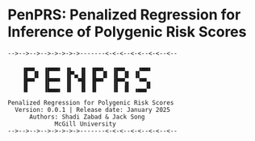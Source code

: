 # PenPRS: Penalized Regression for Inference of Polygenic Risk Scores



```
-->-->-->-->->->->->-------<-<-<--<-<--<-<--<--

    ▗▄▄▖  ▗▄▄▄▖ ▗▖  ▗▖ ▗▄▄▖  ▗▄▄▖   ▗▄▄▖
    ▐▌ ▐▌ ▐▌    ▐▛▚▖▐▌ ▐▌ ▐▌ ▐▌ ▐▌ ▐▌
    ▐▛▀▘  ▐▛▀▀▘ ▐▌ ▝▜▌ ▐▛▀▘  ▐▛▀▚▖  ▝▀▚▖
    ▐▌    ▐▙▄▄▖ ▐▌  ▐▌ ▐▌    ▐▌ ▐▌ ▗▄▄▞▘

Penalized Regression for Polygenic Risk Scores
  Version: 0.0.1 | Release date: January 2025
      Authors: Shadi Zabad & Jack Song
             McGill University
-->-->-->-->->->->->-------<-<-<--<-<--<-<--<--
```
